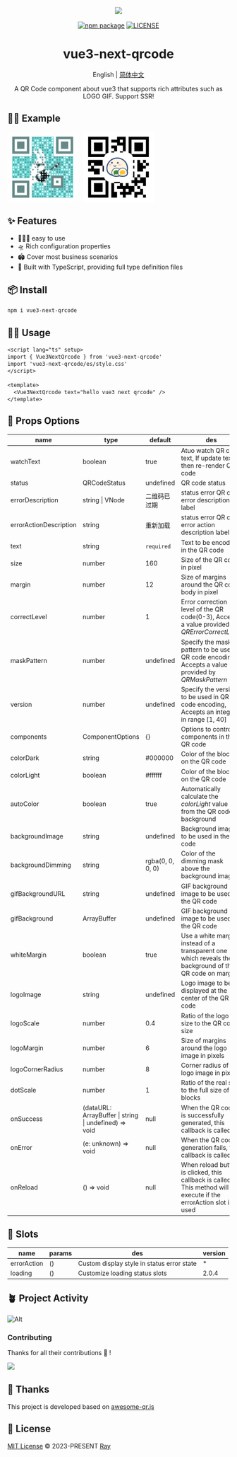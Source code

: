 <p align="center">
  <a href="https://github.com/XiaoDaiGua-Ray/vue3-next-qrcode">
    <img width="216" src="https://avatars.githubusercontent.com/u/51957438?v=4">
  </a>
</p>
<p align="center">
  <a href="https://www.npmjs.com/package/vue3-next-qrcode?activeTab=readme"><img src="https://img.shields.io/npm/v/vue3-next-qrcode.svg" alt="npm package"></a>
  <a href="https://github.com/XiaoDaiGua-Ray/vue3-next-qrcode/blob/main/LICENSE"><img src="https://img.shields.io/github/license/XiaoDaiGua-Ray/vue3-next-qrcode" alt="LICENSE"></a>
</p>

<div align="center">

# vue3-next-qrcode

English | [简体中文](https://github.com/XiaoDaiGua-Ray/vue3-next-qrcode/blob/main/README.zh-CN.md)

A QR Code component about vue3 that supports rich attributes such as LOGO GIF. Support SSR!

</div>

## 🏄‍♀️ Example

<div style="display: flex;gap: 8px 12px;">
  <img src="./assets/q1.gif" />
  <img src="./assets/q2.png" />
</div>

## ✨ Features

- 🏄🏼‍♂️ easy to use
- 🛸 Rich configuration properties
- 🏟️ Cover most business scenarios
- 🎯 Built with TypeScript, providing full type definition files

## 📦 Install

```bash
npm i vue3-next-qrcode
```

## 🤹‍♀️ Usage

```vue
<script lang="ts" setup>
import { Vue3NextQrcode } from 'vue3-next-qrcode'
import 'vue3-next-qrcode/es/style.css'
</script>

<template>
  <Vue3NextQrcode text="hello vue3 next qrcode" />
</template>
```

## 🤺 Props Options

| **name**               | **type**                                              | **default**      | **des**                                                                                                              | **version** |
| ---------------------- | ----------------------------------------------------- | ---------------- | -------------------------------------------------------------------------------------------------------------------- | ----------- |
| watchText              | boolean                                               | true             | Atuo watch QR code text, If update text, then re-render QR code                                                      | \*          |
| status                 | QRCodeStatus                                          | undefined        | QR code status                                                                                                       | \*          |
| errorDescription       | string \| VNode                                       | 二维码已过期     | status error QR code error description label                                                                         | \*          |
| errorActionDescription | string                                                | 重新加载         | status error QR code error action description label                                                                  | \*          |
| text                   | string                                                | `required`       | Text to be encoded in the QR code                                                                                    | \*          |
| size                   | number                                                | 160              | Size of the QR code in pixel                                                                                         | \*          |
| margin                 | number                                                | 12               | Size of margins around the QR code body in pixel                                                                     | \*          |
| correctLevel           | number                                                | 1                | Error correction level of the QR code(0-3), Accepts a value provided by _QRErrorCorrectLevel_                        | \*          |
| maskPattern            | number                                                | undefined        | Specify the mask pattern to be used in QR code encoding, Accepts a value provided by _QRMaskPattern_                 | \*          |
| version                | number                                                | undefined        | Specify the version to be used in QR code encoding, Accepts an integer in range [1, 40]                              | \*          |
| components             | ComponentOptions                                      | {}               | Options to control components in the QR code                                                                         | \*          |
| colorDark              | string                                                | #000000          | Color of the blocks on the QR code                                                                                   | \*          |
| colorLight             | boolean                                               | #ffffff          | Color of the blocks on the QR code                                                                                   | \*          |
| autoColor              | boolean                                               | true             | Automatically calculate the _colorLight_ value from the QR code's background                                         | \*          |
| backgroundImage        | string                                                | undefined        | Background image to be used in the QR code                                                                           | \*          |
| backgroundDimming      | string                                                | rgba(0, 0, 0, 0) | Color of the dimming mask above the background image                                                                 | \*          |
| gifBackgroundURL       | string                                                | undefined        | GIF background image to be used in the QR code                                                                       | \*          |
| gifBackground          | ArrayBuffer                                           | undefined        | GIF background image to be used in the QR code                                                                       | \*          |
| whiteMargin            | boolean                                               | true             | Use a white margin instead of a transparent one which reveals the background of the QR code on margins               | \*          |
| logoImage              | string                                                | undefined        | Logo image to be displayed at the center of the QR code                                                              | \*          |
| logoScale              | number                                                | 0.4              | Ratio of the logo size to the QR code size                                                                           | \*          |
| logoMargin             | number                                                | 6                | Size of margins around the logo image in pixels                                                                      | \*          |
| logoCornerRadius       | number                                                | 8                | Corner radius of the logo image in pixels                                                                            | \*          |
| dotScale               | number                                                | 1                | Ratio of the real size to the full size of the blocks                                                                | \*          |
| onSuccess              | (dataURL: ArrayBuffer \| string \| undefined) => void | null             | When the QR code is successfully generated, this callback is called                                                  | \*          |
| onError                | (e: unknown) => void                                  | null             | When the QR code generation fails, this callback is called                                                           | \*          |
| onReload               | () => void                                            | null             | When reload button is clicked, this callback is called, This method will not execute if the errorAction slot is used | \*          |

## 🔧 Slots

| **name**    | **params** | **des**                                    | **version** |
| ----------- | ---------- | ------------------------------------------ | ----------- |
| errorAction | ()         | Custom display style in status error state | \*          |
| loading     | ()         | Customize loading status slots             | 2.0.4       |

## 🪴 Project Activity

![Alt](https://repobeats.axiom.co/api/embed/7802e3c093747ad0cf1dbda3937e7a34500428ad.svg 'Repobeats analytics image')

### Contributing

Thanks for all their contributions 🐝 !

<a href="https://github.com/XiaoDaiGua-Ray/vue3-next-qrcode/graphs/contributors">
  <img src="https://contrib.rocks/image?repo=XiaoDaiGua-Ray/vue3-next-qrcode" />
</a>

## 🌸 Thanks

This project is developed based on [awesome-qr.js](https://github.com/SumiMakito/Awesome-qr.js/blob/master/README.md)

## 📄 License

[MIT License](https://github.com/XiaoDaiGua-Ray/vue3-next-qrcode/blob/main/LICENSE) © 2023-PRESENT [Ray](https://github.com/XiaoDaiGua-Ray/vue3-next-qrcode)
